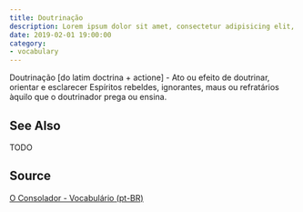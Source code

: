 ```yaml
---
title: Doutrinação
description: Lorem ipsum dolor sit amet, consectetur adipisicing elit, sed do eiusmod tempor incididunt ut labore et dolore magna aliqua.  TODO
date: 2019-02-01 19:00:00
category:
- vocabulary
---
```


Doutrinação [do latim doctrina + actione] - Ato ou efeito de doutrinar, orientar e esclarecer Espíritos rebeldes, ignorantes, maus ou refratários àquilo que o doutrinador prega ou ensina.

## See Also
TODO

## Source
[O Consolador - Vocabulário (pt-BR)](http://www.oconsolador.com.br/linkfixo/vocabulario/principal.html)


